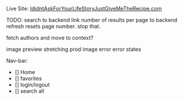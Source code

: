 Live Site: <a href="https://peppy-alpaca-9050d7.netlify.app/" target="_blank">IdidntAskForYourLifeStoryJustGiveMeTheRecipe.com</a>

TODO:
search to backend
link number of results per page to backend
refresh resets page number. stop that.

fetch authors and move to context?

image preview stretching
prod image error
error states

Nav-bar:

- [] Home
- [] favorites
- [] login/logout
- [] search all
